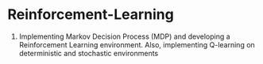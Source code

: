 # Reinforcement-Learning

1) Implementing Markov Decision Process (MDP) and developing a Reinforcement Learning environment.
   Also, implementing Q-learning on deterministic and stochastic environments
